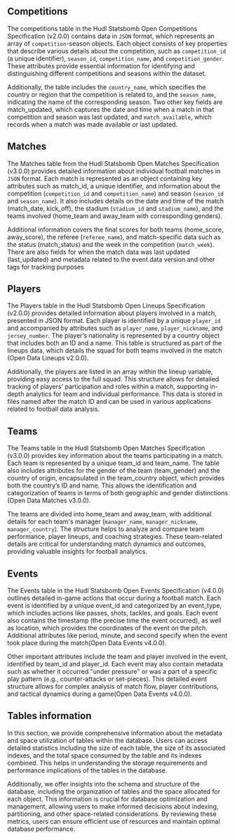 ## Competitions

The competitions table in the Hudl Statsbomb Open Competitions Specification (v2.0.0) contains data in `JSON` format, which represents an array of `competition`-season objects. Each object consists of key properties that describe various details about the competition, such as `competition_id` (a unique identifier), `season_id`, `competition_name`, and `competition_gender`. These attributes provide essential information for identifying and distinguishing different competitions and seasons within the dataset.

Additionally, the table includes the `country_name`, which specifies the country or region that the competition is related to, and the `season_name`, indicating the name of the corresponding season. Two other key fields are match_updated, which captures the date and time when a match in that competition and season was last updated, and `match_available`, which records when a match was made available or last updated.

## Matches

The Matches table from the Hudl Statsbomb Open Matches Specification (v3.0.0) provides detailed information about individual football matches in `JSON` format. Each match is represented as an object containing key attributes such as match_id, a unique identifier, and information about the competition (`competition_id` and `competition_name`) and season (`season_id` and `season_name`). It also includes details on the date and time of the match (match_date, kick_off), the stadium (`stadium_id` and `stadium_name`), and the teams involved (home_team and away_team with corresponding genders).

Additional information covers the final scores for both teams (home_score, away_score), the referee (`referee_name`), and match-specific data such as the status (match_status) and the week in the competition (`match_week`). There are also fields for when the match data was last updated (last_updated) and metadata related to the event data version and other tags for tracking purposes​

## Players

The Players table in the Hudl Statsbomb Open Lineups Specification (v2.0.0) provides detailed information about players involved in a match, presented in JSON format. Each player is identified by a unique `player_id` and accompanied by attributes such as `player_name`, `player_nickname`, and `jersey_number`. The player’s nationality is represented by a country object that includes both an ID and a name. This table is structured as part of the lineups data, which details the squad for both teams involved in the match​(Open Data Lineups v2.0.0).

Additionally, the players are listed in an array within the lineup variable, providing easy access to the full squad. This structure allows for detailed tracking of players' participation and roles within a match, supporting in-depth analytics for team and individual performance. This data is stored in files named after the match ID and can be used in various applications related to football data analysis​.

## Teams

The Teams table in the Hudl Statsbomb Open Matches Specification (v3.0.0) provides key information about the teams participating in a match. Each team is represented by a unique team_id and team_name. The table also includes attributes for the gender of the team (team_gender) and the country of origin, encapsulated in the team_country object, which provides both the country’s ID and name. This allows the identification and categorization of teams in terms of both geographic and gender distinctions​(Open Data Matches v3.0.0).

The teams are divided into home_team and away_team, with additional details for each team's manager (`manager_name`, `manager_nickname`, `manager_country`). The structure helps to analyze and compare team performance, player lineups, and coaching strategies. These team-related details are critical for understanding match dynamics and outcomes, providing valuable insights for football analytics​.

## Events

The Events table in the Hudl Statsbomb Open Events Specification (v4.0.0) outlines detailed in-game actions that occur during a football match. Each event is identified by a unique event_id and categorized by an event_type, which includes actions like passes, shots, tackles, and goals. Each event also contains the timestamp (the precise time the event occurred), as well as location, which provides the coordinates of the event on the pitch. Additional attributes like period, minute, and second specify when the event took place during the match​(Open Data Events v4.0.0).

Other important attributes include the team and player involved in the event, identified by team_id and player_id. Each event may also contain metadata such as whether it occurred "under pressure" or was a part of a specific play pattern (e.g., counter-attacks or set-pieces). This detailed event structure allows for complex analysis of match flow, player contributions, and tactical dynamics during a game​(Open Data Events v4.0.0).

## Tables information

In this section, we provide comprehensive information about the metadata and space utilization of tables within the database. Users can access detailed statistics including the size of each table, the size of its associated indexes, and the total space consumed by the table and its indexes combined. This helps in understanding the storage requirements and performance implications of the tables in the database.

Additionally, we offer insights into the schema and structure of the database, including the organization of tables and the space allocated for each object. This information is crucial for database optimization and management, allowing users to make informed decisions about indexing, partitioning, and other space-related considerations. By reviewing these metrics, users can ensure efficient use of resources and maintain optimal database performance.